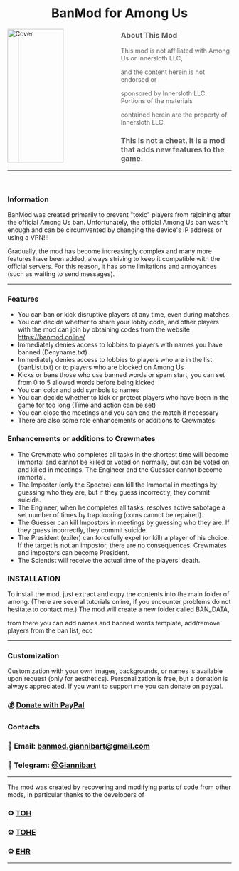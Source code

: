<h1 align="center">BanMod for Among Us</h1>

<img align="left" alt="Cover" src="Resources/newimage.png" width="50%" height="300" />
<p align="right">

> ### About This Mod
> 
> This mod is not affiliated with Among Us or Innersloth LLC,
> 
> and the content herein is not endorsed or
> 
> sponsored by Innersloth LLC. Portions of the materials
> 
> contained herein are the property of Innersloth LLC.
> 
> ### This is not a cheat, it is a mod that adds new features to the game.

---
<br>

### Information

BanMod was created primarily to prevent "toxic" players from rejoining after the official Among Us ban.
Unfortunately, the official Among Us ban wasn't enough
and can be circumvented by changing the device's IP address or using a VPN!!!

Gradually, the mod has become increasingly complex and many more features have been added,
always striving to keep it compatible with the official servers. For this reason, it has some limitations and annoyances
(such as waiting to send messages).

---
### Features
  - You can ban or kick disruptive players at any time, even during matches.
  - You can decide whether to share your lobby code, and other players with the mod can join by obtaining codes from the website https://banmod.online/
  - Immediately denies access to lobbies to players with names you have banned (Denyname.txt)
  - Immediately denies access to lobbies to players who are in the list (banList.txt) or to players who are blocked on Among Us
  - Kicks or bans those who use banned words or spam start, you can set from 0 to 5 allowed words before being kicked
  - You can color and add symbols to names
  - You can decide whether to kick or protect players who have been in the game for too long (Time and action can be set)
  - You can close the meetings and you can end the match if necessary
  - There are also some role enhancements or additions to Crewmates:
### Enhancements or additions to Crewmates
  - The Crewmate who completes all tasks in the shortest time will become immortal and cannot be killed or voted on normally, but can be voted on and killed in meetings. The Engineer and the Guesser cannot become immortal.
  - The Imposter (only the Spectre) can kill the Immortal in meetings by guessing who they are, but if they guess incorrectly, they commit suicide.
  - The Engineer, when he completes all tasks, resolves active sabotage a set number of times by trapdooring (coms cannot be repaired).
  - The Guesser can kill Impostors in meetings by guessing who they are. If they guess incorrectly, they commit suicide.
  - The President (exiler) can forcefully expel (or kill) a player of his choice. If the target is not an impostor, there are no consequences. Crewmates and impostors can become President.
  - The Scientist will receive the actual time of the players' death.

### INSTALLATION

To install the mod, just extract and copy the contents into the main folder of among.
(There are several tutorials online, if you encounter problems do not hesitate to contact me.)
The mod will create a new folder called BAN_DATA,

from there you can add names and banned words template, add/remove players from the ban list, ecc

---
### Customization 
Customization with your own images, backgrounds, or names is available upon request (only for aesthetics).
Personalization is free, but a donation is always appreciated.
If you want to support me you can donate on paypal.

### 💰 [Donate with PayPal](https://www.paypal.com/donate/?hosted_button_id=AQTKF6FGQLPCL)

### Contacts 
### 📧 Email: [banmod.giannibart@gmail.com](banmod.giannibart@gmail.com)  
### 💬 Telegram: [@Giannibart](https://t.me/Giannibart)
---
The mod was created by recovering and modifying parts of code from other mods, in particular thanks to the developers of
### ⚙️ [TOH](https://github.com/tukasa0001/TownOfHost)
### ⚙️ [TOHE](https://github.com/KARPED1EM/TownOfHostEdited)
### ⚙️ [EHR](https://github.com/Gurge44/EndlessHostRoles/tree/main)
---

